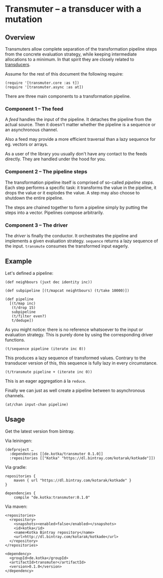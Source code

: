 # Transmuter – a transducer with a mutation

## Overview

Transmuters allow complete separation of the transformation pipeline
steps from the concrete evaluation strategy, while keeping intermediate
allocations to a minimum. In that spirit they are closely related to
[transducers](http://blog.cognitect.com/blog/2014/8/6/transducers-are-coming).

Assume for the rest of this document the following require:

    (require '[transmuter.core :as t])
    (require '[transmuter.async :as at])

There are three main components to a transformation pipeline.

### Component 1 – The feed

A *feed* handles the input of the pipeline. It detaches the pipeline
from the actual source. Then it doesn't matter whether the pipeline is a
sequence or an asynchronous channel.

Also a feed may provide a more efficient traversal than a lazy sequence
for eg. vectors or arrays.

As a user of the library you usually don't have any contact to the
feeds directly. They are handled under the hood for you.

### Component 2 – The pipeline steps

The transformation pipeline itself is comprised of so-called
*pipeline steps*. Each step performs a specific task: it transforms the
value in the pipeline, it drops the value or it explodes the value. A
step may also choose to shutdown the entire pipeline.

The steps are chained together to form a pipeline simply by putting the
steps into a vector. Pipelines compose arbitrarily.

### Component 3 – The driver

The *driver* is finally the conductor. It orchestrates the pipeline and
implements a given evaluation strategy. `sequence` returns a lazy
sequence of the input. `transmute` consumes the transformed input
eagerly.

## Example

Let's defined a pipeline:

    (def neighbours (juxt dec identity inc))
    
    (def subpipeline [(t/mapcat neightbours) (t/take 10000)])
    
    (def pipeline
      [(t/map inc)
       (t/drop 15)
       subpipeline
       (t/filter even?)
       t/dedupe])

As you might notice: there is no reference whatsoever to the input or
evaluation strategy. This is purely done by using the corresponding
driver functions.

    (t/sequence pipeline (iterate inc 0))

This produces a lazy sequence of transformed values. Contrary to the
transducer version of this, this sequence is fully lazy in every
circumstance.

    (t/transmute pipeline + (iterate inc 0))

This is an eager aggregation á la `reduce`.

Finally we can just as well create a pipeline between to asynchronous
channels.

    (at/chan input-chan pipeline)

## Usage

Get the latest version from bintray.

Via leiningen:

    (defproject …
      :dependencies [[de.kotka/transmuter 0.1.0]]
      :repositories [["Kotka" "https://dl.bintray.com/kotarak/kotkade"]])

Via gradle:

    repositories {
        maven { url "https://dl.bintray.com/kotarak/kotkade" }
    }
    
    dependencies {
        compile "de.kotka:transmuter:0.1.0"

Via maven:

    <repositories>
      <repository>
        <snapshots><enabled>false</enabled></snapshots>
        <id>kotka</id>
        <name>Kotka Bintray repository</name>
        <url>http://dl.bintray.com/kotarak/kotkade</url>
      </repository>
    </repositories>
    
    <dependency>
      <groupId>de.kotka</groupId>
      <artifactId>transmuter</artifactId>
      <version>0.1.0</version>
    </dependency>
